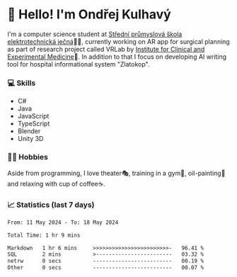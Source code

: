 # 👋 Hello! I'm Ondřej Kulhavý

I'm a computer science student at [Střední průmyslová škola elektrotechnická ječná](https://www.spsejecna.cz/)👨‍🎓, currently working on AR app for surgical planning as part of research project called VRLab by [Institute for Clinical and Experimental Medicine](https://www.ikem.cz/en/)🏥.
In addition to that I focus on developing AI writing tool for hospital informational system "Zlatokop".

### 💻 Skills
- C#
- Java
- JavaScript
- TypeScript
- Blender
- Unity 3D

### 🏋️‍♂️ Hobbies

Aside from programming, I love theater🎭, training in a gym💪, oil-painting🎨 and relaxing with cup of coffee☕.
### 📈 Statistics (last 7 days)
<!--START_SECTION:waka-->

```txt
From: 11 May 2024 - To: 18 May 2024

Total Time: 1 hr 9 mins

Markdown   1 hr 6 mins     >>>>>>>>>>>>>>>>>>>>>>>>-   96.41 %
SQL        2 mins          >------------------------   03.32 %
netrw      0 secs          -------------------------   00.19 %
Other      0 secs          -------------------------   00.07 %
```

<!--END_SECTION:waka-->



